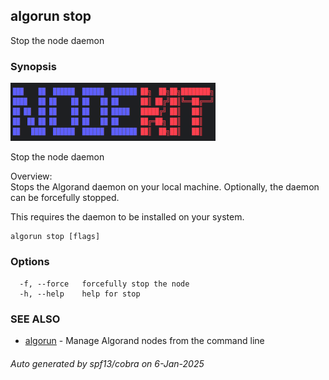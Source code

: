 ## algorun stop

Stop the node daemon

### Synopsis

                                                                                                  
<img alt="Terminal Render" src="/docs/nodekit.png" width="65%">                                           
                                                                                                  
                                                                                                  
Stop the node daemon                                                                              
                                                                                                  
Overview:                                                                                         
Stops the Algorand daemon on your local machine. Optionally, the daemon can be forcefully stopped.
                                                                                                  
This requires the daemon to be installed on your system.                                          

```
algorun stop [flags]
```

### Options

```
  -f, --force   forcefully stop the node
  -h, --help    help for stop
```

### SEE ALSO

* [algorun](/README.md)	 - Manage Algorand nodes from the command line

###### Auto generated by spf13/cobra on 6-Jan-2025
